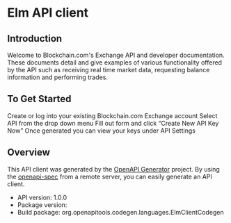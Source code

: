 # Elm API client

## Introduction
Welcome to Blockchain.com's Exchange API and developer documentation. These documents detail and give examples of various functionality offered by the API such as receiving real time market data, requesting balance information and performing trades.
## To Get Started
Create or log into your existing Blockchain.com Exchange account
Select API from the drop down menu
Fill out form and click “Create New API Key Now”
Once generated you can view your keys under API Settings


## Overview
This API client was generated by the [OpenAPI Generator](https://openapi-generator.tech) project. By using the [openapi-spec](https://github.com/OAI/OpenAPI-Specification) from a remote server, you can easily generate an API client.

- API version: 1.0.0
- Package version: 
- Build package: org.openapitools.codegen.languages.ElmClientCodegen

